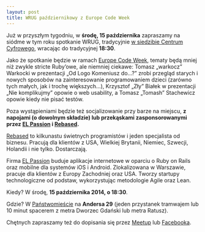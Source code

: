 ```yaml
---
layout: post
title: WRUG październikowy z Europe Code Week
---
```


Już w przyszłym tygodniu, w **środę, 15 października** zapraszamy na
siódme w tym roku spotkanie WRUG, tradycyjnie [w siedzibie Centrum
Cyfrowego](http://panstwomiasto.pl), wracając do tradycyjnej **18:30**.

Jako że spotkanie będzie w ramach [Europe Code
Week](http://codeweek.eu), tematy będą mniej niż
zwykle stricte Ruby’owe, ale niemniej ciekawe: Tomasz
„warkocz” Warkocki w prezentacji „Od Logo Komeniusz do…?”
zrobi przegląd starych i nowych sposobów na zainteresowanie
programowaniem dzieci (zarówno tych małych, jak i trochę większych…),
Krzysztof „Zły” Białek w prezentacji „Nie komplikujmy” opowie o web
usability, a Tomasz „Tomash” Stachewicz opowie kiedy nie pisać testów.

Poza wystąpieniami będzie też socjalizowanie przy barze na miejscu, **z
napojami (o dowolnym składzie) lub przekąskami zasponsorowanymi przez
[EL Passion](http://www.elpassion.com) i [Rebased](http://rebased.pl).**

[Rebased](http://rebased.pl) to kilkunastu świetnych programistów
i jeden specjalista od biznesu. Pracują dla klientów z USA, Wielkiej
Brytanii, Niemiec, Szwecji, Holandii i nie tylko. Dostarczają.

Firma [EL Passion](http://www.elpassion.com) buduje aplikacje
internetowe w oparciu o Ruby on Rails oraz mobilne dla systemów
iOS i Android. Zlokalizowana w Warszawie, pracuje dla klientów
z Europy Zachodniej oraz USA. Tworzy startupy technologiczne od
podstaw, wykorzystując metodologie Agile oraz Lean.

Kiedy? W środę, **15 października 2014, o 18:30**.

Gdzie? W [Państwomieście](http://panstwomiasto.pl) na
**Andersa 29** (jeden przystanek tramwajem lub 10 minut
spacerem z metra Dworzec Gdański lub metra Ratusz).

Chętnych zapraszamy też do dopisania się przez
[Meetup](http://www.meetup.com/Warsaw-Ruby-Users-Group-WRUG/events/212213742/)
lub [Facebooka](https://www.facebook.com/events/700867556664464/).
